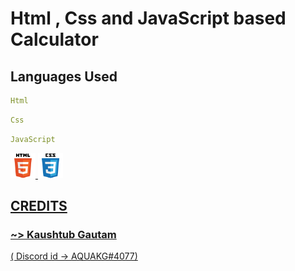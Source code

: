  <h1> Html , Css and JavaScript based Calculator </h1>


<h2> Languages Used </h2>

```yaml
Html
```

```yaml
Css
```
```yaml
JavaScript
```
<a href="https://www.w3.org/html/" target="_blank"> <img src="https://raw.githubusercontent.com/devicons/devicon/master/icons/html5/html5-original-wordmark.svg" alt="html5" width="40" height="40"/>
<a href="https://www.w3schools.com/css/" target="_blank"> <img src="https://raw.githubusercontent.com/devicons/devicon/master/icons/css3/css3-original-wordmark.svg" alt="css3" width="40" height="40"/>


<h2> CREDITS </h2>
<h3> ~> Kaushtub Gautam </h3> ( Discord id -> AQUAKG#4077)
